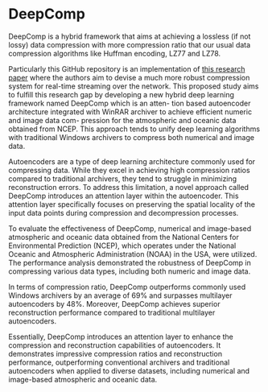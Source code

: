 # DeepComp

DeepComp is a hybrid framework that aims at achieving a lossless (if not lossy) data compression with more compression ratio that our usual data compression algorithms like Huffman encoding, LZ77 and LZ78. 

Particularly this GitHub repository is an implementation of <a href="https://link.springer.com/article/10.1007/s13369-022-06587-x">this research paper</a> where the authors aim to devise a much more robust compression system for real-time streaming over the network. 
This proposed study aims to fulfill this research gap by developing a new hybrid deep learning framework named DeepComp which is an atten- tion based autoencoder architecture integrated with WinRAR archiver to achieve efficient numeric and image data com- pression for the atmospheric and oceanic data obtained from NCEP.
This approach tends to unify deep learning algorithms with traditional Windows archivers to compress both numerical and image data. 

Autoencoders are a type of deep learning architecture commonly used for compressing data. While they excel in achieving high compression ratios compared to traditional archivers, they tend to struggle in minimizing reconstruction errors. To address this limitation, a novel approach called DeepComp introduces an attention layer within the autoencoder. This attention layer specifically focuses on preserving the spatial locality of the input data points during compression and decompression processes.

To evaluate the effectiveness of DeepComp, numerical and image-based atmospheric and oceanic data obtained from the National Centers for Environmental Prediction (NCEP), which operates under the National Oceanic and Atmospheric Administration (NOAA) in the USA, were utilized. The performance analysis demonstrated the robustness of DeepComp in compressing various data types, including both numeric and image data.

In terms of compression ratio, DeepComp outperforms commonly used Windows archivers by an average of 69% and surpasses multilayer autoencoders by 48%. Moreover, DeepComp achieves superior reconstruction performance compared to traditional multilayer autoencoders.

Essentially, DeepComp introduces an attention layer to enhance the compression and reconstruction capabilities of autoencoders. It demonstrates impressive compression ratios and reconstruction performance, outperforming conventional archivers and traditional autoencoders when applied to diverse datasets, including numerical and image-based atmospheric and oceanic data.
